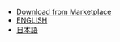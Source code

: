 - [Download from Marketplace](https://plugins.jetbrains.com/plugin/14821-plantuml-studio)
- [ENGLISH](/)
- [日本語](/ja/)